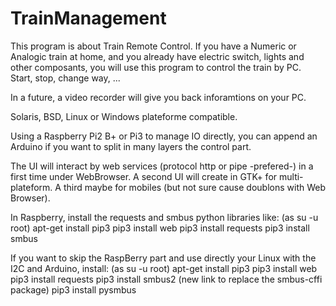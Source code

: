 # TrainManagement

This program is about Train Remote Control.
If you have a Numeric or Analogic train at home, and you already have electric switch, lights and other composants,
you will use this program to control the train by PC.
Start, stop, change way, ...

In a future, a video recorder will give you back inforamtions on your PC.

Solaris, BSD, Linux or Windows plateforme compatible.

Using a Raspberry Pi2 B+ or Pi3 to manage IO directly,
you can append an Arduino if you want to split in many layers the control part.

The UI will interact by web services (protocol http or pipe -prefered-) in a first time under WebBrowser.
A second UI will create in GTK+ for multi-plateform. A third maybe for mobiles (but not sure cause doublons with Web Browser).

In Raspberry, install the requests and smbus python libraries like:
(as su -u root)
apt-get install pip3
pip3 install web
pip3 install requests
pip3 install smbus

If you want to skip the RaspBerry part and use directly your Linux with the I2C and Arduino, install:
(as su -u root)
apt-get install pip3
pip3 install web
pip3 install requests
pip3 install smbus2 (new link to replace the smbus-cffi package)
pip3 install pysmbus
